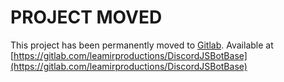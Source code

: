 # PROJECT MOVED
This project has been permanently moved to [Gitlab](gitlab.com). Available at [https://gitlab.com/leamirproductions/DiscordJSBotBase](https://gitlab.com/leamirproductions/DiscordJSBotBase)
